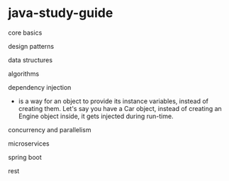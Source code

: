 # java-study-guide

core basics

design patterns

data structures

algorithms

dependency injection
 - is a way for an object to provide its instance variables, instead of creating them. Let's say you have a Car object, instead of creating an Engine object inside, it gets injected during run-time.

concurrency and parallelism


microservices

spring boot

rest


